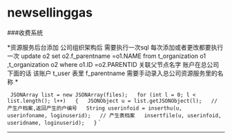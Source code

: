 # newsellinggas
###收费系统

*资源服务后台添加 公司组织架构后 需要执行一次sql  每次添加或者更改都要执行一次
update o2 set o2.f_parentname =o1.NAME 
from t_organization o1 ,t_organization o2 
where o1.ID =o2.PARENTID
关联父节点名字
账户在总公司下面的话 该账户 t_user 表里 f_parentname 需要手动录入总公司资源服务里的名称
*


`
JSONArray list = new JSONArray(files);  
			for (int l = 0; l < list.length(); l++)  
			{  
				JSONObject u = list.getJSONObject(l);  
				// 产生户档案,返回产生的户编号  
				String userinfoid = inserthu(u, userinfoname, loginuserid);  
				// 产生表档案  
				insertfile(u, userinfoid, useridname, loginuserid);  
			}`
`
***

 
